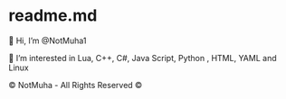 # readme.md

👋 Hi, I’m @NotMuha1

👀 I’m interested in Lua, C++, C#, Java Script, Python , HTML, YAML and Linux 

©️ NotMuha - All Rights Reserved ©️
